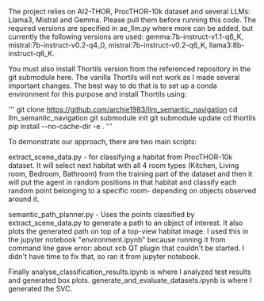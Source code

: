 The project relies on AI2-THOR, ProcTHOR-10k dataset and several LLMs: Llama3, Mistral and Gemma. Please pull them before running this code. The required versions are specified in ae_llm.py where more can be added, but currently the following versions are used: gemma:7b-instruct-v1.1-q6_K, mistral:7b-instruct-v0.2-q4_0, mistral:7b-instruct-v0.2-q6_K, llama3:8b-instruct-q6_K.

You must also install Thortils version from the referenced repository in the git submodule here. The vanilla Thortils will not work as I made several important changes. The best way to do that is to set up a conda environment for this purpose and install Thortils using:

'''
git clone https://github.com/archie1983/llm_semantic_navigation
cd llm_semantic_navigation
git submodule init
git submodule update
cd thortils
pip install --no-cache-dir -e .
'''

To demonstrate our approach, there are two main scripts:

extract_scene_data.py - for classifying a habitat from ProcTHOR-10k dataset. It will select next habitat with all 4 room types (Kitchen, Living room, Bedroom, Bathroom) from the training part of the dataset and then it will put the agent in random positions in that habitat and classify each random point belonging to a specific room- depending on objects observed around it.

semantic_path_planner.py - Uses the points classified by extract_scene_data.py to generate a path to an object of interest. It also plots the generated path on top of a top-view habitat image. I used this in the jupyter notebook "environment.ipynb" because running it from command line gave error: about xcb QT plugin that couldn't be started. I didn't have time to fix that, so ran it from jupyter notebook.

Finally analyse_classification_results.ipynb is where I analyzed test results and generated box plots.
generate_and_evaluate_datasets.ipynb is where I generated the SVC.
